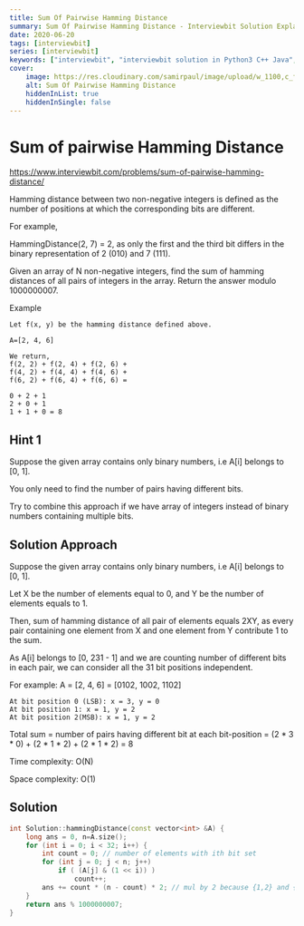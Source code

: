 ```yaml
---
title: Sum Of Pairwise Hamming Distance
summary: Sum Of Pairwise Hamming Distance - Interviewbit Solution Explained
date: 2020-06-20
tags: [interviewbit]
series: [interviewbit]
keywords: ["interviewbit", "interviewbit solution in Python3 C++ Java", "Sum Of Pairwise Hamming Distance Solution Explained"]
cover:
    image: https://res.cloudinary.com/samirpaul/image/upload/w_1100,c_fit,co_rgb:FFFFFF,l_text:Arial_75_bold:Sum Of Pairwise Hamming Distance - Solution Explained/problem-solving.webp
    alt: Sum Of Pairwise Hamming Distance
    hiddenInList: true
    hiddenInSingle: false
---
```


# Sum of pairwise Hamming Distance

https://www.interviewbit.com/problems/sum-of-pairwise-hamming-distance/


Hamming distance between two non-negative integers is defined as the number of positions at which the corresponding bits are different.

For example,

HammingDistance(2, 7) = 2, as only the first and the third bit differs in the binary representation of 2 (010) and 7 (111).

Given an array of N non-negative integers, find the sum of hamming distances of all pairs of integers in the array.
Return the answer modulo 1000000007.

Example
```
Let f(x, y) be the hamming distance defined above.

A=[2, 4, 6]

We return,
f(2, 2) + f(2, 4) + f(2, 6) + 
f(4, 2) + f(4, 4) + f(4, 6) +
f(6, 2) + f(6, 4) + f(6, 6) = 

0 + 2 + 1
2 + 0 + 1
1 + 1 + 0 = 8
```

## Hint 1

Suppose the given array contains only binary numbers, i.e A[i] belongs to [0, 1].

You only need to find the number of pairs having different bits.

Try to combine this approach if we have array of integers instead of binary numbers containing multiple bits.

## Solution Approach

Suppose the given array contains only binary numbers, i.e A[i] belongs to [0, 1].

Let X be the number of elements equal to 0, and Y be the number of elements equals to 1.

Then, sum of hamming distance of all pair of elements equals 2XY, as every pair containing one element from X and one element from Y contribute 1 to the sum.

As A[i] belongs to [0, 231 - 1] and we are counting number of different bits in each pair, we can consider all the 31 bit positions independent.

For example:
A = [2, 4, 6] = [0102, 1002, 1102]</p>

```
At bit position 0 (LSB): x = 3, y = 0
At bit position 1: x = 1, y = 2
At bit position 2(MSB): x = 1, y = 2
```

Total sum = number of pairs having different bit at each bit-position = (2 * 3 * 0) + (2 * 1 * 2) + (2 * 1 * 2) = 8

Time complexity: O(N)

Space complexity: O(1)


## Solution

```cpp
int Solution::hammingDistance(const vector<int> &A) {
    long ans = 0, n=A.size();
    for (int i = 0; i < 32; i++) {
        int count = 0; // number of elements with ith bit set
        for (int j = 0; j < n; j++)
            if ( (A[j] & (1 << i)) )
                count++;
        ans += count * (n - count) * 2; // mul by 2 because {1,2} and {2,1} different pairs
    }
    return ans % 1000000007;
}
```
